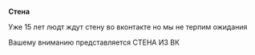 **Стена**

Уже 15 лет людт ждут стену во вконтакте но мы не терпим ожидания

Вашему вниманию представляется СТЕНА ИЗ ВК
